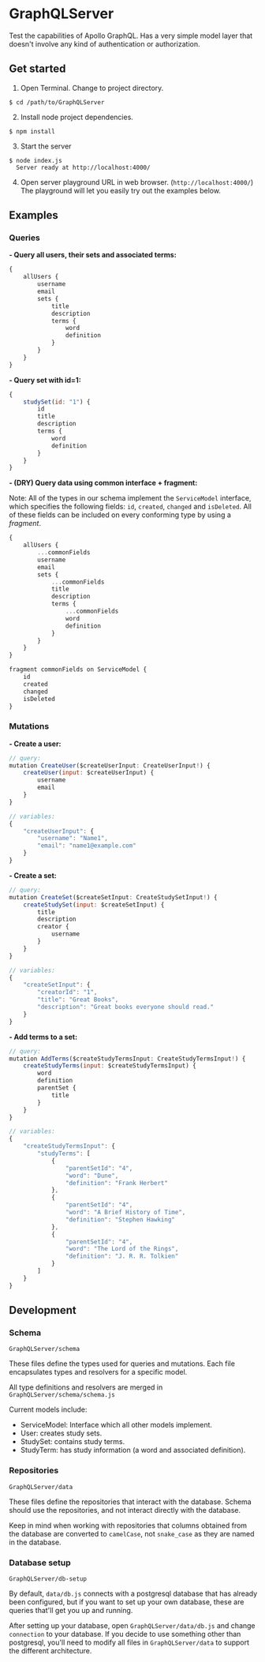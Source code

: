 # GraphQLServer
Test the capabilities of Apollo GraphQL. Has a very simple model layer that doesn't involve any kind of authentication or authorization.

## Get started

1) Open Terminal. Change to project directory.
```
$ cd /path/to/GraphQLServer
```

2) Install node project dependencies.
```
$ npm install
```

3) Start the server
```
$ node index.js
  Server ready at http://localhost:4000/
```
4) Open server playground URL in web browser. (`http://localhost:4000/`) The playground will let you easily try out the examples below.

## Examples

### Queries

**- Query all users, their sets and associated terms:**
```javascript
{
    allUsers {
        username
        email
        sets {
            title
            description
            terms {
                word
                definition
            }
        }
    }
}
```

**- Query set with id=1:**
```javascript
{
    studySet(id: "1") {
        id
        title
        description
        terms {
            word
            definition
        }
    }
}
```

**- (DRY) Query data using common interface + fragment:**

Note: All of the types in our schema implement the `ServiceModel` interface, which specifies the following fields: `id`, `created`, `changed` and `isDeleted`. All of these fields can be included on every conforming type by using a *fragment*.
```javascript
{
    allUsers {
        ...commonFields
        username
        email
        sets {
            ...commonFields
            title
            description
            terms {
                ...commonFields
                word
                definition
            }
        }
    }
}

fragment commonFields on ServiceModel {
    id
    created
    changed
    isDeleted
}
```

### Mutations

**- Create a user:**
```javascript
// query:
mutation CreateUser($createUserInput: CreateUserInput!) {
    createUser(input: $createUserInput) {
        username
        email
    }
}

// variables:
{
    "createUserInput": {
        "username": "Name1",
        "email": "name1@example.com"
    }
}
```

**- Create a set:**
```javascript
// query:
mutation CreateSet($createSetInput: CreateStudySetInput!) {
    createStudySet(input: $createSetInput) {
        title
        description
        creator {
            username
        }
    }
}

// variables:
{
    "createSetInput": {
        "creatorId": "1",
        "title": "Great Books",
        "description": "Great books everyone should read."
    }
}
```

**- Add terms to a set:**
```javascript
// query:
mutation AddTerms($createStudyTermsInput: CreateStudyTermsInput!) {
    createStudyTerms(input: $createStudyTermsInput) {
        word
        definition
        parentSet {
            title
        }
    }
}

// variables:
{
    "createStudyTermsInput": {
        "studyTerms": [
            {
                "parentSetId": "4",
                "word": "Dune",
                "definition": "Frank Herbert"
            },
            {
                "parentSetId": "4",
                "word": "A Brief History of Time",
                "definition": "Stephen Hawking"
            },
            {
                "parentSetId": "4",
                "word": "The Lord of the Rings",
                "definition": "J. R. R. Tolkien"
            }
        ]
    }
}
```

## Development

### Schema
`GraphQLServer/schema`

These files define the types used for queries and mutations. Each file encapsulates types and resolvers for a specific model.

All type definitions and resolvers are merged in `GraphQLServer/schema/schema.js`

Current models include:
* ServiceModel: Interface which all other models implement.
* User: creates study sets.
* StudySet: contains study terms.
* StudyTerm: has study information (a word and associated definition).

### Repositories
`GraphQLServer/data`

These files define the repositories that interact with the database. Schema should use the repositories, and not interact directly with the database.

Keep in mind when working with repositories that columns obtained from the database are converted to `camelCase`, not `snake_case` as they are named in the database.

### Database setup
`GraphQLServer/db-setup`

By default, `data/db.js` connects with a postgresql database that has already been configured, but if you want to set up your own database, these are queries that'll get you up and running.

After setting up your database, open `GraphQLServer/data/db.js` and change `connection` to your database. If you decide to use something other than postgresql, you'll need to modify all files in `GraphQLServer/data` to support the different architecture.
